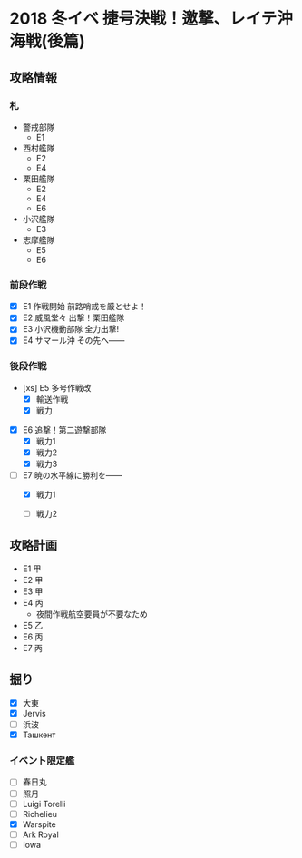 # 2018 冬イベ 捷号決戦！邀撃、レイテ沖海戦(後篇)


## 攻略情報
### 札

- 警戒部隊
	- E1
- 西村艦隊
	- E2
	- E4
- 栗田艦隊
	- E2
	- E4
	- E6
- 小沢艦隊
	- E3
- 志摩艦隊
	- E5
	- E6

### 前段作戦

- [x] E1 作戦開始 前路哨戒を厳とせよ！
- [x] E2 威風堂々 出撃！栗田艦隊
- [x] E3 小沢機動部隊 全力出撃!
- [x] E4 サマール沖 その先へ――

### 後段作戦

- [xs] E5 多号作戦改
	- [x] 輸送作戦
	- [x] 戦力
- [x] E6 追撃！第二遊撃部隊
	- [x] 戦力1
	- [x] 戦力2
	- [x] 戦力3
- [ ] E7 暁の水平線に勝利を――
	- [x] 戦力1
	- [ ] 戦力2


## 攻略計画

- E1 甲
- E2 甲
- E3 甲
- E4 丙
	- 夜間作戦航空要員が不要なため
- E5 乙
- E6 丙
- E7 丙


## 掘り

- [x] 大東
- [x] Jervis
- [ ] 浜波
- [x] Ташкент

### イベント限定艦

- [ ] 春日丸
- [ ] 照月
- [ ] Luigi Torelli
- [ ] Richelieu
- [x] Warspite
- [ ] Ark Royal
- [ ] Iowa
